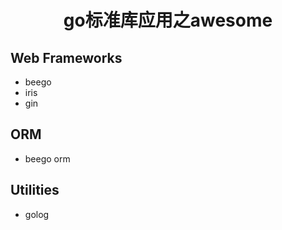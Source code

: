 # <center>go标准库应用之awesome</center>
##  Web Frameworks
* beego
* iris
* gin
##  ORM
* beego orm
##  Utilities
* golog 
